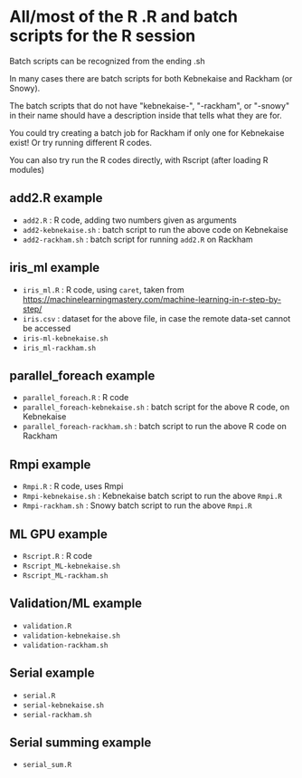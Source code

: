 # All/most of the R .R and batch scripts for the R session 

Batch scripts can be recognized from the ending .sh

In many cases there are batch scripts for both Kebnekaise and Rackham (or Snowy).  

The batch scripts that do not have "kebnekaise-", "-rackham", or "-snowy" in their name should have a description inside that tells what they are for. 

You could try creating a batch job for Rackham if only one for Kebnekaise exist! Or try running different R codes. 

You can also try run the R codes directly, with Rscript (after loading R modules) 

## add2.R example

- ``add2.R``  :  R code, adding two numbers given as arguments 
- ``add2-kebnekaise.sh``  : batch script to run the above code on Kebnekaise
- ``add2-rackham.sh``  : batch script for running ``add2.R`` on Rackham 

## iris_ml example 

- ``iris_ml.R``  : R code, using ``caret``, taken from https://machinelearningmastery.com/machine-learning-in-r-step-by-step/
- ``iris.csv``  : dataset for the above file, in case the remote data-set cannot be accessed 
- ``iris-ml-kebnekaise.sh`` 
- ``iris_ml-rackham.sh`` 

## parallel_foreach example

- ``parallel_foreach.R``  : R code
- ``parallel_foreach-kebnekaise.sh``  : batch script for the above R code, on Kebnekaise
- ``parallel_foreach-rackham.sh``  : batch script to run the above R code on Rackham

## Rmpi example

- ``Rmpi.R``  : R code, uses Rmpi
- ``Rmpi-kebnekaise.sh``  : Kebnekaise batch script to run the above ``Rmpi.R``
- ``Rmpi-rackham.sh``  : Snowy batch script to run the above ``Rmpi.R``

## ML GPU example

- ``Rscript.R``  : R code 
- ``Rscript_ML-kebnekaise.sh``
- ``Rscript_ML-rackham.sh``

## Validation/ML example

- ``validation.R``
- ``validation-kebnekaise.sh``
- ``validation-rackham.sh``

## Serial example 

- ``serial.R``  
- ``serial-kebnekaise.sh``
- ``serial-rackham.sh``

## Serial summing example

- ``serial_sum.R`` 
